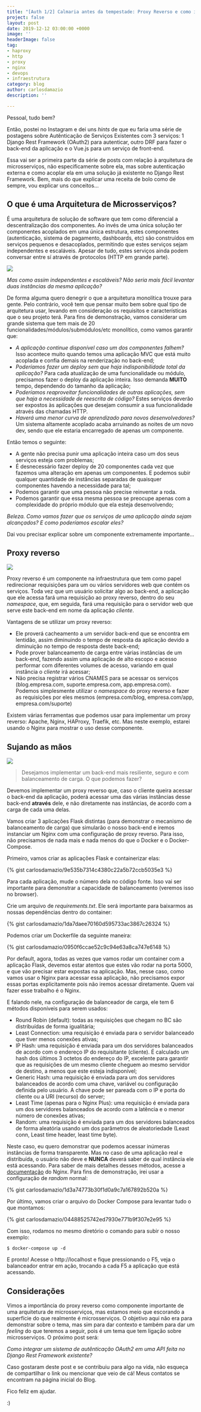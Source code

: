 ```yaml
---
title: "[Auth 1/2] Calmaria antes da tempestade: Proxy Reverso e como implementar"
project: false
layout: post
date: 2019-12-12 03:00:00 +0000
image: ''
headerImage: false
tag:
- haproxy
- http
- proxy
- nginx
- devops
- infraestrutura
category: blog
author: carlosdamazio
description: ''

---
```

Pessoal, tudo bem?

Então, postei no Instagram e dei uns _hints_ de que eu faria uma série de postagens sobre Autênticação de Serviços Existentes com 3 serviços: 1 Django Rest Framework (OAuth2) para autenticar, outro DRF para fazer o back-end da aplicação e o Vue.js para um serviço de front-end.

Essa vai ser a primeira parte da série de posts com relação à arquitetura de microsserviços, não especificamente sobre ela, mas sobre autenticação externa e como acoplar ela em uma solução já existente no Django Rest Framework. Bem, mais do que explicar uma receita de bolo como de sempre, vou explicar uns conceitos...

## O que é uma Arquitetura de Microsserviços?

É uma arquitetura de solução de software que tem como diferencial a descentralização dos componentes. Ao invés de uma única solução ter componentes acoplados em uma única estrutura, estes componentes (autenticação, sistema de pagamento, dashboards, etc) são construídos em serviços pequenos e desacoplados, permitindo que estes serviços sejam independentes e escaláveis. Apesar de tudo, estes serviços ainda podem conversar entre sí através de protocolos (HTTP em grande parte).

![](/assets/images/microsserviço.png)

_Mas como assim independentes e escaláveis? Não seria mais fácil levantar duas instâncias da mesma aplicação?_

De forma alguma quero denegrir o que a arquitetura monolítica trouxe para gente. Pelo contrário, você tem que pensar muito bem sobre qual tipo de arquitetura usar, levando em consideração os requisitos e características que o seu projeto terá. Para fins de demonstração, vamos considerar um grande sistema que tem mais de 20 funcionalidades/módulos/submódulos/etc monolítico, como vamos garantir que:

* _A aplicação continue disponível caso um dos componentes falhem?_ Isso acontece muito quando temos uma aplicação MVC que está muito acoplada e confia demais na renderização no back-end;
* _Poderíamos fazer um deploy sem que haja indisponibilidade total da aplicação?_ Para cada atualização de uma funcionalidade ou módulo, precisamos fazer o deploy da aplicação inteira. Isso demanda **MUITO** tempo, dependendo do tamanho da aplicação;
* _Poderíamos reaproveitar funcionalidades de outras aplicações, sem que haja a necessidade de reescrita de código?_ Estes serviços deverão ser expostos às aplicações que desejam consumir a sua funcionalidade através das chamadas HTTP.
* _Haverá uma menor curva de aprendizado para novos desenvolvedores?_ Um sistema altamente acoplado acaba arruinando as noites de um novo dev, sendo que ele estaria encarregado de apenas um componente.

Então temos o seguinte:

* A gente não precisa punir uma aplicação inteira caso um dos seus serviços esteja com problemas;
* É desnecessário fazer deploy de 20 componentes cada vez que fazemos uma alteração em apenas um componentes. E podemos subir qualquer quantidade de instâncias separadas de quaisquer componentes havendo a necessidade para tal;
* Podemos garantir que uma pessoa não precise reinventar a roda.
* Podemos garantir que essa mesma pessoa se preocupe apenas com a complexidade do próprio módulo que ela esteja desenvolvendo;

_Beleza. Como vamos fazer que os serviços de uma aplicação ainda sejam alcançados? E como poderíamos escalar eles?_

Dai vou precisar explicar sobre um componente extremamente importante...

## Proxy reverso

![](/assets/images/proxy-reverso-1.png)

Proxy reverso é um componente na infraestrutura que tem como papel redirecionar requisições para um ou vários servidores web que contém os serviços. Toda vez que um usuário solicitar algo ao back-end, a aplicação que ele acessa fará uma requisição ao proxy reverso, dentro do seu _namespace_, que, em seguida, fará uma requisição para o servidor web que serve este back-end em nome da aplicação _cliente_.

Vantagens de se utilizar um proxy reverso:

* Ele proverá cacheamento a um servidor back-end que se encontra em lentidão, assim diminuindo o tempo de resposta da aplicação devido a diminuição no tempo de resposta deste back-end;
* Pode prover balanceamento de carga entre várias instâncias de um back-end, fazendo assim uma aplicação de alto escopo e acesso performar com diferentes volumes de acesso, variando em qual instância o _cliente_ irá acessar;
* Não precisa registrar vários CNAMES para se acessar os serviços (blog.empresa.com, suporte.empresa.com, app.empresa.com). Podemos simplesmente utilizar o _namespace_ do proxy reverso e fazer as requisições por eles mesmos (empresa.com/blog, empresa.com/app, empresa.com/suporte)

Existem várias ferramentas que podemos usar para implementar um proxy reverso: Apache, Nginx, HAProxy, Traefik, etc. Mas neste exemplo, estarei usando o Nginx para mostrar o uso desse componente.

## Sujando as mãos

![](https://logodownload.org/wp-content/uploads/2018/03/nginx-logo.png)

> Desejamos implementar um back-end mais resiliente, seguro e com balanceamento de carga. O que podemos fazer?

Devemos implementar um proxy reverso que, caso o cliente queira acessar o back-end da aplicação, poderá acessar uma das várias instâncias desse back-end **através** dele, e não diretamente nas instâncias, de acordo com a carga de cada uma delas.

Vamos criar 3 aplicações Flask distintas (para demonstrar o mecanismo de balanceamento de carga) que simularão o nosso back-end e iremos instanciar um Nginx com uma configuração de proxy reverso. Para isso, não precisamos de nada mais e nada menos do que o Docker e o Docker-Compose.

Primeiro, vamos criar as aplicações Flask e containerizar elas:

{% gist carlosdamazio/9e535b7314c4380c22a5b72ccb5035e3 %}

Para cada aplicação, mude o número dela no código fonte. Isso vai ser importante para demonstrar a capacidade de balanceamento (veremos isso no browser).

Crie um arquivo de _requirements.txt_. Ele será importante para baixarmos as nossas dependências dentro do container:

{% gist carlosdamazio/1da7daee70160d595733ac3867c26324 %}

Podemos criar um Dockerfile da seguinte maneira:

{% gist carlosdamazio/0950f6ccae52c9c94e63a8ca747e6148 %}

Por default, agora, todas as vezes que vamos rodar um container com a aplicação Flask, devemos estar atentos que estes vão rodar na porta 5000, e que vão precisar estar expostas na aplicação. Mas, nesse caso, como vamos usar o Nginx para acessar essa aplicação, não precisamos expor essas portas explicitamente pois não iremos acessar diretamente. Quem vai fazer esse trabalho é o Nginx.

E falando nele, na configuração de balanceador de carga, ele tem 6 métodos disponíveis para serem usados:

* Round Robin (default): todas as requisições que chegam no BC são distribuídas de forma igualitária;
* Least Connection: uma requisição é enviada para o servidor balanceado que tiver menos conexões ativas;
* IP Hash: uma requisição é enviada para um dos servidores balanceados de acordo com o endereço IP do requisitante (cliente). É calculado um hash dos últimos 3 octetos do endereço do IP, excelente para garantir que as requisições de um mesmo cliente cheguem ao mesmo servidor de destino, a menos que este esteja indisponível;
* Generic Hash: uma requisição é enviada para um dos servidores balanceados de acordo com uma chave, variável ou configuração definida pelo usuário. A chave pode ser pareada com o IP e porta do cliente ou a URI (recurso) do server;
* Least Time (apenas para o Nginx Plus): uma requisição é enviada para um dos servidores balanceados de acordo com a latência e o menor número de conexões ativas;
* Random: uma requisição é enviada para um dos servidores balanceados de forma aleatória usando um dos parâmetros de aleatoriedade (Least conn, Least time header, least time byte).

Neste caso, eu quero demonstrar que podemos acessar inúmeras instâncias de forma transparente. Mas no caso de uma aplicação real e distribuída, o usuário não deve e **NUNCA** deverá saber de qual instância ele está acessando. Para saber de mais detalhes desses métodos, acesse a [documentação](https://docs.nginx.com/nginx/admin-guide/load-balancer/http-load-balancer/) do Nginx. Para fins de demonstração, irei usar a configuração de _random_ normal:

{% gist carlosdamazio/1d3a74773b30f1d0a9c7a167892b520a %}

Por último, vamos criar o arquivo do Docker Compose para levantar tudo o que montamos:

{% gist carlosdamazio/04488525742ed7930e771b9f307e2e95 %}

Com isso, rodamos no mesmo diretório o comando para subir o nosso exemplo:

    $ docker-compose up -d

E pronto! Acesse o http://localhost e fique pressionando o F5, veja o balanceador entrar em ação, trocando a cada F5 a aplicação que está acessando.

## Considerações

Vimos a importância do proxy reverso como componente importante de uma arquitetura de microsserviços, mas estamos meio que escorando a superfície do que realmente é microsserviços. O objetivo aqui não era para demonstrar sobre o tema, mas sim para dar contexto e também para dar um _feeling_ do que teremos a seguir, pois é um tema que tem ligação sobre microsserviços. O próximo post será:

_Como integrar um sistema de autênticação OAuth2 em uma API feita no Django Rest Framework existente?_

Caso gostaram deste post e se contribuiu para algo na vida, não esqueça de compartilhar o link ou mencionar que veio de cá! Meus contatos se encontram na página inicial do Blog.

Fico feliz em ajudar.

:)